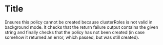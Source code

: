 # Title

Ensures this policy cannot be created because clusterRoles is not valid in background mode. It checks that the return failure output contains the given string and finally checks that the policy has not been created (in case somehow it returned an error, which passed, but was still created).